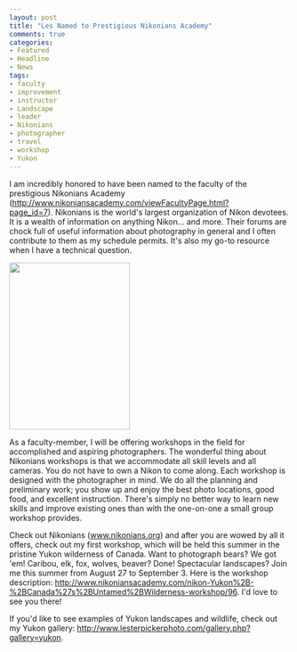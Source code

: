 ```yaml
---
layout: post
title: "Les Named to Prestigious Nikonians Academy"
comments: true
categories:
- Featured
- Headline
- News
tags:
- faculty
- improvement
- instructor
- Landscape
- leader
- Nikonians
- photographer
- travel
- workshop
- Yukon
---
```

I am incredibly honored to have been named to the faculty of the prestigious Nikonians Academy (<a href="http://www.nikoniansacademy.com/viewFacultyPage.html?page_id=7">http://www.nikoniansacademy.com/viewFacultyPage.html?page_id=7</a>). Nikonians is the world's largest organization of Nikon devotees. It is a wealth of information on anything Nikon... and more. Their forums are chock full of useful information about photography in general and I often contribute to them as my schedule permits. It's also my go-to resource when I have a technical question.

<a href="http://blog.lesterpickerphoto.com/wp-content/uploads/2011/04/LesPicker_284px.jpg"><img class="aligncenter size-medium wp-image-1065" title="LesPicker_284px" src="http://blog.lesterpickerphoto.com/wp-content/uploads/2011/04/LesPicker_284px-217x300.jpg" alt="" width="217" height="300"></a>

As a faculty-member, I will be offering workshops in the field for accomplished and aspiring photographers. The wonderful thing about Nikonians workshops is that we accommodate all skill levels and all cameras. You do not have to own a Nikon to come along. Each workshop is designed with the photographer in mind. We do all the planning and preliminary work; you show up and enjoy the best photo locations, good food, and excellent instruction. There's simply no better way to learn new skills and improve existing ones than with the one-on-one a small group workshop provides.

Check out Nikonians (<a href="www.nikonians.org">www.nikonians.org</a>) and after you are wowed by all it offers, check out my first workshop, which will be held this summer in the pristine Yukon wilderness of Canada. Want to photograph bears? We got 'em! Caribou, elk, fox, wolves, beaver? Done! Spectacular landscapes? Join me this summer from August 27 to September 3. Here is the workshop description: <a href="http://www.nikoniansacademy.com/nikon-Yukon%2B-%2BCanada%27s%2BUntamed%2BWilderness-workshop/96">http://www.nikoniansacademy.com/nikon-Yukon%2B-%2BCanada%27s%2BUntamed%2BWilderness-workshop/96</a>. I'd love to see you there!

If you'd like to see examples of Yukon landscapes and wildlife, check out my Yukon gallery: <a href="http://www.lesterpickerphoto.com/gallery.php?gallery=yukon">http://www.lesterpickerphoto.com/gallery.php?gallery=yukon</a>.